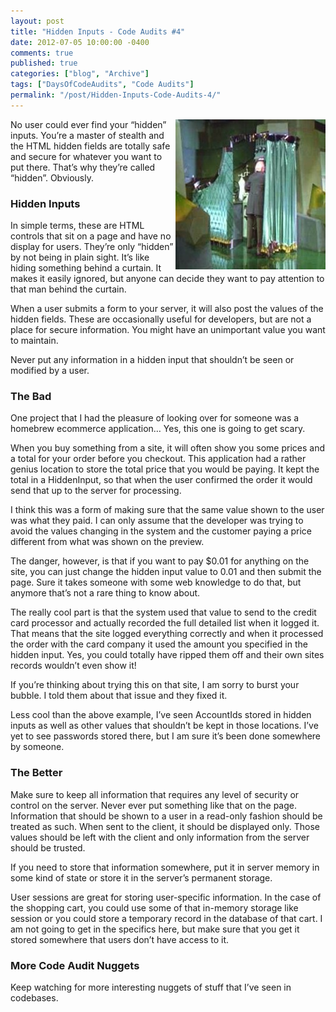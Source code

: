 ```yaml
---
layout: post
title: "Hidden Inputs - Code Audits #4"
date: 2012-07-05 10:00:00 -0400
comments: true
published: true
categories: ["blog", "Archive"]
tags: ["DaysOfCodeAudits", "Code Audits"]
permalink: "/post/Hidden-Inputs-Code-Audits-4/"
---
```

<!-- more -->



<p><a href="/images/files/ManBehindCurtain.jpg"><img style="background-image: none; border-bottom: 0px; border-left: 0px; padding-left: 0px; padding-right: 0px; display: inline; float: right; border-top: 0px; border-right: 0px; padding-top: 0px" title="ManBehindCurtain" border="0" alt="ManBehindCurtain" align="right" src="/images/files/ManBehindCurtain_thumb.jpg" width="240" height="240" /></a>No user could ever find your “hidden” inputs. You’re a master of stealth and the HTML hidden fields are totally safe and secure for whatever you want to put there. That’s why they’re called “hidden”. Obviously.</p>  <h3>Hidden Inputs</h3>  <p>In simple terms, these are HTML controls that sit on a page and have no display for users. They’re only “hidden” by not being in plain sight. It’s like hiding something behind a curtain. It makes it easily ignored, but anyone can decide they want to pay attention to that man behind the curtain.</p>  <p>When a user submits a form to your server, it will also post the values of the hidden fields. These are occasionally useful for developers, but are not a place for secure information. You might have an unimportant value you want to maintain. </p>  <p>Never put any information in a hidden input that shouldn’t be seen or modified by a user. </p>  <h3>The Bad</h3>  <p>One project that I had the pleasure of looking over for someone was a homebrew ecommerce application… Yes, this one is going to get scary.</p>  <p>When you buy something from a site, it will often show you some prices and a total for your order before you checkout. This application had a rather genius location to store the total price that you would be paying. It kept the total in a HiddenInput, so that when the user confirmed the order it would send that up to the server for processing. </p>  <p>I think this was a form of making sure that the same value shown to the user was what they paid. I can only assume that the developer was trying to avoid the values changing in the system and the customer paying a price different from what was shown on the preview.</p>  <p>The danger, however, is that if you want to pay $0.01 for anything on the site, you can just change the hidden input value to 0.01 and then submit the page. Sure it takes someone with some web knowledge to do that, but anymore that’s not a rare thing to know about.</p>  <p>The really cool part is that the system used that value to send to the credit card processor and actually recorded the full detailed list when it logged it. That means that the site logged everything correctly and when it processed the order with the card company it used the amount you specified in the hidden input. Yes, you could totally have ripped them off and their own sites records wouldn’t even show it!</p>  <p>If you’re thinking about trying this on that site, I am sorry to burst your bubble. I told them about that issue and they fixed it.</p>  <p>Less cool than the above example, I’ve seen AccountIds stored in hidden inputs as well as other values that shouldn’t be kept in those locations. I’ve yet to see passwords stored there, but I am sure it’s been done somewhere by someone.</p>  <h3>The Better</h3>  <p>Make sure to keep all information that requires any level of security or control on the server. Never ever put something like that on the page. Information that should be shown to a user in a read-only fashion should be treated as such. When sent to the client, it should be displayed only. Those values should be left with the client and only information from the server should be trusted.</p>  <p>If you need to store that information somewhere, put it in server memory in some kind of state or store it in the server’s permanent storage.</p>  <p>User sessions are great for storing user-specific information. In the case of the shopping cart, you could use some of that in-memory storage like session or you could store a temporary record in the database of that cart. I am not going to get in the specifics here, but make sure that you get it stored somewhere that users don’t have access to it.</p>  <h3>More Code Audit Nuggets</h3>  <p>Keep watching for more interesting nuggets of stuff that I’ve seen in codebases.</p>
